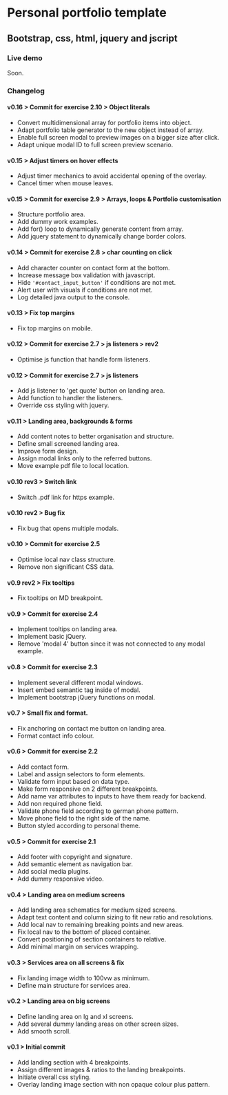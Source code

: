 # Personal portfolio template
## Bootstrap, css, html, jquery and jscript

### Live demo
Soon.

### Changelog

#### v0.16 > Commit for exercise 2.10 > Object literals
- Convert multidimensional array for portfolio items into object.
- Adapt portfolio table generator to the new object instead of array.
- Enable full screen modal to preview images on a bigger size after click.
- Adapt unique modal ID to full screen preview scenario.

#### v0.15 > Adjust timers on hover effects
- Adjust timer mechanics to avoid accidental opening of the overlay.
- Cancel timer when mouse leaves.

#### v0.15 > Commit for exercise 2.9 > Arrays, loops & Portfolio customisation
- Structure portfolio area.
- Add dummy work examples.
- Add for() loop to dynamically generate content from array.
- Add jquery statement to dynamically change border colors.

#### v0.14 > Commit for exercise 2.8 > char counting on click
- Add character counter on contact form at the bottom.
- Increase message box validation with javascript.
- Hide `'#contact_input_button'` if conditions are not met.
- Alert user with visuals if conditions are not met.
- Log detailed java output to the console.

#### v0.13 > Fix top margins
- Fix top margins on mobile.

#### v0.12 > Commit for exercise 2.7 > js listeners > rev2
- Optimise js function that handle form listeners.

#### v0.12 > Commit for exercise 2.7 > js listeners
- Add js listener to 'get quote' button on landing area.
- Add function to handler the listeners.
- Override css styling with jquery.

#### v0.11 > Landing area, backgrounds & forms
- Add content notes to better organisation and structure.
- Define small screened landing area.
- Improve form design.
- Assign modal links only to the referred buttons.
- Move example pdf file to local location.

#### v0.10 rev3 > Switch link
- Switch .pdf link for https example.

#### v0.10 rev2 > Bug fix
- Fix bug that opens multiple modals.

#### v0.10 > Commit for exercise 2.5
- Optimise local nav class structure.
- Remove non significant CSS data.

#### v0.9 rev2 > Fix tooltips
- Fix tooltips on MD breakpoint.

#### v0.9 > Commit for exercise 2.4
- Implement tooltips on landing area.
- Implement basic jQuery.
- Remove 'modal 4' button since it was not connected to any modal example.

#### v0.8 > Commit for exercise 2.3
- Implement several different modal windows.
- Insert embed semantic tag inside of modal.
- Implement bootstrap jQuery functions on modal.

#### v0.7 > Small fix and format.
- Fix anchoring on contact me button on landing area.
- Format contact info colour.

#### v0.6 > Commit for exercise 2.2
- Add contact form.
- Label and assign selectors to form elements.
- Validate form input based on data type.
- Make form responsive on 2 different breakpoints.
- Add name var attributes to inputs to have them ready for backend.
- Add non required phone field.
- Validate phone field according to german phone pattern.
- Move phone field to the right side of the name.
- Button styled according to personal theme.

#### v0.5 > Commit for exercise 2.1
- Add footer with copyright and signature.
- Add semantic element as navigation bar.
- Add social media plugins.
- Add dummy responsive video.

#### v0.4 > Landing area on medium screens
- Add landing area schematics for medium sized screens.
- Adapt text content and column sizing to fit new ratio and resolutions.
- Add local nav to remaining breaking points and new areas.
- Fix local nav to the bottom of placed container.
- Convert positioning of section containers to relative.
- Add minimal margin on services wrapping.

#### v0.3 > Services area on all screens & fix
- Fix landing image width to 100vw as minimum.
- Define main structure for services area.

#### v0.2 > Landing area on big screens
- Define landing area on lg and xl screens.
- Add several dummy landing areas on other screen sizes.
- Add smooth scroll.

#### v0.1 > Initial commit
- Add landing section with 4 breakpoints.
- Assign different images & ratios to the landing breakpoints.
- Initiate overall css styling.
- Overlay landing image section with non opaque colour plus pattern.
